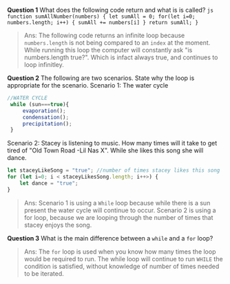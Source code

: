 **Question 1**  What does the following code return and what is is called?
        ```js
      function sumAllNumber(numbers) {
        let sumAll = 0;
            for(let i=0; numbers.length; i++) {
                sumAll += numbers[i]
            }
        return sumAll;
            }
        ```
 >Ans: The following code returns an infinite loop because `numbers.length` is not being compared to an `index` at the moment. While running this loop the computer will constantly ask "is numbers.length true?". Which is infact always true, and continues to loop infinitley. 


**Question 2** The following are two scenarios. State why the loop is appropriate for the scenario. 
Scenario 1: The water cycle
```js
//WATER CYCLE
 while (sun===true){
     evaporation();
     condensation();
     precipitation();
 }  
```
Scenario 2: Stacey is listening to music. How many times will it take to get tired of "Old Town Road -Lil Nas X". While she likes this song she will dance.
```js
let staceyLikeSong = "true"; //number of times stacey likes this song
for (let i=0; i < staceyLikesSong.length; i++>) {
    let dance = "true";
}
```
>Ans: Scenario 1 is using a `While` loop because while there is a sun present the water cycle will continue to occur. Scenario 2 is using a for loop, because we are looping through the number of times that stacey enjoys the song. 


**Question 3** What is the main difference between a `while` and a `for` loop?
>Ans: The `for` loop is used when you know how many times the loop would be required to run. 
> The while loop will continue to run `WHILE` the condition is satisfied, without knowledge of number of times needed to be iterated. 